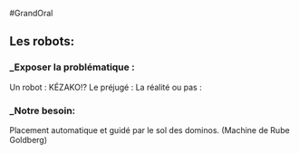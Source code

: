 #GrandOral

## Les robots:

### _Exposer la problématique :
Un robot : KÉZAKO!?
Le préjugé : 
La réalité ou pas :

### _Notre besoin:
Placement automatique et guidé par le sol  des dominos. (Machine de Rube Goldberg)

